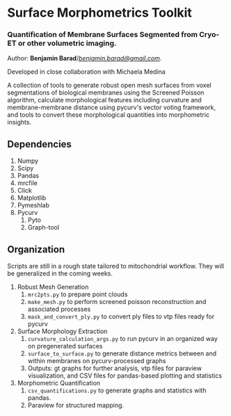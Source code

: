 # Surface Morphometrics Toolkit
### Quantification of Membrane Surfaces Segmented from Cryo-ET or other volumetric imaging.  
Author: __Benjamin Barad__/*<benjamin.barad@gmail.com>*. 

Developed in close collaboration with Michaela Medina

A collection of tools to generate robust open mesh surfaces from voxel segmentations of biological membranes
using the Screened Poisson algorithm, calculate morphological features including curvature and membrane-membrane distance
using pycurv's vector voting framework, and tools to convert these morphological quantities into morphometric insights.


## Dependencies
1. Numpy
2. Scipy
3. Pandas
4. mrcfile
5. Click
6. Matplotlib
7. Pymeshlab
8. Pycurv   
    1. Pyto
    2. Graph-tool


## Organization
Scripts are still in a rough state tailored to mitochondrial workflow. They will be generalized in the coming weeks.
1. Robust Mesh Generation
    1. `mrc2pts.py` to prepare point clouds
    2. `make_mesh.py` to perform screened poisson reconstruction and associated processes
    3. `mask_and_convert_ply.py` to convert ply files to vtp files ready for pycurv
2. Surface Morphology Extraction
    1. `curvature_calculation_args.py` to run pycurv in an organized way on pregenerated surfaces
    2. `surface_to_surface.py` to generate distance metrics between and within membranes on pycurv-processed graphs 
    3. Outputs: gt graphs for further analysis, vtp files for paraview visualization, and CSV files for pandas-based plotting and statistics
3. Morphometric Quantification
    1. `csv_quantifications.py` to generate graphs and statistics with pandas.
    2. Paraview for structured mapping.

